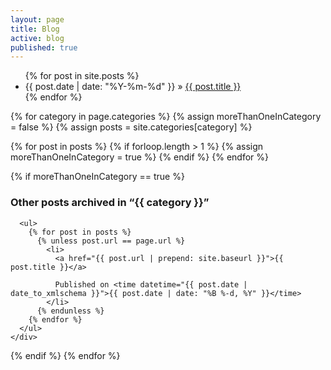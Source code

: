 ```yaml
---
layout: page
title: Blog
active: blog
published: true
---
```


<div>
<ul>
  	{% for post in site.posts %}
      <li><span>{{ post.date | date: "%Y-%m-%d" }} &raquo; </span><a href="{{ post.url }}">{{ post.title }}</a></li>
    {% endfor %}
</ul>
</div>

<div>
{% for category in page.categories %}
  {% assign moreThanOneInCategory = false %}
  {% assign posts = site.categories[category] %}

  {% for post in posts %}
    {% if forloop.length > 1 %}
      {% assign moreThanOneInCategory = true %}
    {% endif %}
  {% endfor %}

  {% if moreThanOneInCategory == true %}
    <div class="related-posts">
      <h3>Other posts archived in “{{ category }}”</h3>

      <ul>
        {% for post in posts %}
          {% unless post.url == page.url %}
            <li>
              <a href="{{ post.url | prepend: site.baseurl }}">{{ post.title }}</a>

              Published on <time datetime="{{ post.date | date_to_xmlschema }}">{{ post.date | date: "%B %-d, %Y" }}</time>
            </li>
          {% endunless %}
        {% endfor %}
      </ul>
    </div>
  {% endif %}
{% endfor %}
</div>
